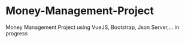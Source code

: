 # Money-Management-Project
Money Management Project using VueJS, Bootstrap, Json Server,... in progress
